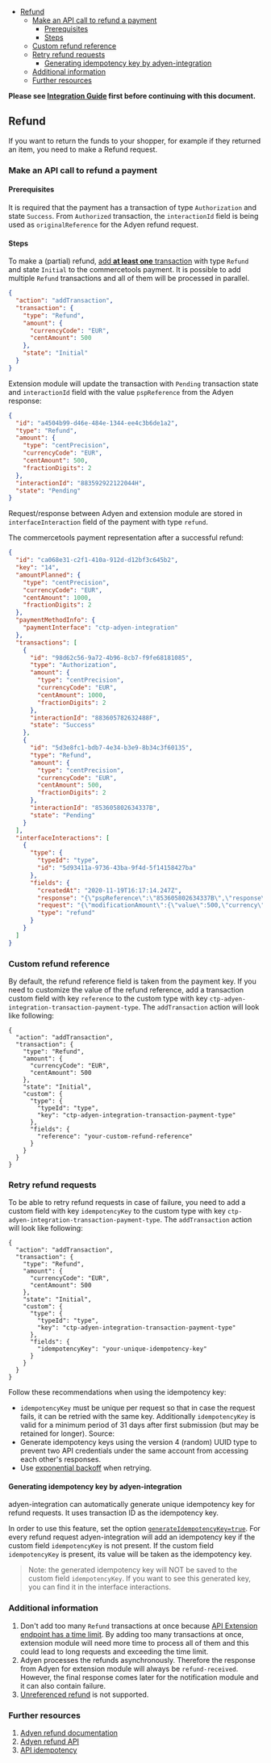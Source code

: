 <!-- START doctoc generated TOC please keep comment here to allow auto update -->
<!-- DON'T EDIT THIS SECTION, INSTEAD RE-RUN doctoc TO UPDATE -->

- [Refund](#refund)
  - [Make an API call to refund a payment](#make-an-api-call-to-refund-a-payment)
    - [Prerequisites](#prerequisites)
    - [Steps](#steps)
  - [Custom refund reference](#custom-refund-reference)
  - [Retry refund requests](#retry-refund-requests)
    - [Generating idempotency key by adyen-integration](#generating-idempotency-key-by-adyen-integration)
  - [Additional information](#additional-information)
  - [Further resources](#further-resources)

<!-- END doctoc generated TOC please keep comment here to allow auto update -->

**Please see [Integration Guide](WebComponentsIntegrationGuide.md) first before continuing with this document.**

## Refund

If you want to return the funds to your shopper, for example if they returned an item, you need to make a Refund request.

### Make an API call to refund a payment

#### Prerequisites

It is required that the payment has a transaction of type `Authorization` and state `Success`.
From `Authorized` transaction, the `interactionId` field is being used as `originalReference` for the Adyen refund request.

#### Steps

To make a (partial) refund, [add **at least one** transaction](https://docs.commercetools.com/http-api-projects-payments#add-transaction) with type `Refund` and state `Initial` to the commercetools payment.
It is possible to add multiple `Refund` transactions and all of them will be processed in parallel.

```json
{
  "action": "addTransaction",
  "transaction": {
    "type": "Refund",
    "amount": {
      "currencyCode": "EUR",
      "centAmount": 500
    },
    "state": "Initial"
  }
}
```

Extension module will update the transaction with `Pending` transaction state and `interactionId` field with the value `pspReference` from the Adyen response:

```json
{
  "id": "a4504b99-d46e-484e-1344-ee4c3b6de1a2",
  "type": "Refund",
  "amount": {
    "type": "centPrecision",
    "currencyCode": "EUR",
    "centAmount": 500,
    "fractionDigits": 2
  },
  "interactionId": "883592922122044H",
  "state": "Pending"
}
```

Request/response between Adyen and extension module are stored in `interfaceInteraction` field of the payment with type `refund`.

The commercetools payment representation after a successful refund:

```json
{
  "id": "ca068e31-c2f1-410a-912d-d12bf3c645b2",
  "key": "14",
  "amountPlanned": {
    "type": "centPrecision",
    "currencyCode": "EUR",
    "centAmount": 1000,
    "fractionDigits": 2
  },
  "paymentMethodInfo": {
    "paymentInterface": "ctp-adyen-integration"
  },
  "transactions": [
    {
      "id": "98d62c56-9a72-4b96-8cb7-f9fe68181085",
      "type": "Authorization",
      "amount": {
        "type": "centPrecision",
        "currencyCode": "EUR",
        "centAmount": 1000,
        "fractionDigits": 2
      },
      "interactionId": "883605782632488F",
      "state": "Success"
    },
    {
      "id": "5d3e8fc1-bdb7-4e34-b3e9-8b34c3f60135",
      "type": "Refund",
      "amount": {
        "type": "centPrecision",
        "currencyCode": "EUR",
        "centAmount": 500,
        "fractionDigits": 2
      },
      "interactionId": "853605802634337B",
      "state": "Pending"
    }
  ],
  "interfaceInteractions": [
    {
      "type": {
        "typeId": "type",
        "id": "5d93411a-9736-43ba-9f4d-5f14158427ba"
      },
      "fields": {
        "createdAt": "2020-11-19T16:17:14.247Z",
        "response": "{\"pspReference\":\"853605802634337B\",\"response\":\"[refund-received]\"}",
        "request": "{\"modificationAmount\":{\"value\":500,\"currency\":\"EUR\"},\"originalReference\":\"883605782632488F\",\"merchantAccount\":\"YOUR_MERCHANT_ACCOUNT\"}",
        "type": "refund"
      }
    }
  ]
}
```

### Custom refund reference

By default, the refund reference field is taken from the payment key. If you need to customize the value of the refund reference, add a transaction custom field with key `reference` to the custom type with key `ctp-adyen-integration-transaction-payment-type`. The `addTransaction` action will look like following:

```
{
  "action": "addTransaction",
  "transaction": {
    "type": "Refund",
    "amount": {
      "currencyCode": "EUR",
      "centAmount": 500
    },
    "state": "Initial",
    "custom": {
      "type": {
        "typeId": "type",
        "key": "ctp-adyen-integration-transaction-payment-type"
      },
      "fields": {
        "reference": "your-custom-refund-reference"
      }
    }
  }
}
```

### Retry refund requests

To be able to retry refund requests in case of failure, you need to add a custom field with key `idempotencyKey` to the custom type with key `ctp-adyen-integration-transaction-payment-type`. The `addTransaction` action will look like following:

```
{
  "action": "addTransaction",
  "transaction": {
    "type": "Refund",
    "amount": {
      "currencyCode": "EUR",
      "centAmount": 500
    },
    "state": "Initial",
    "custom": {
      "type": {
        "typeId": "type",
        "key": "ctp-adyen-integration-transaction-payment-type"
      },
      "fields": {
        "idempotencyKey": "your-unique-idempotency-key"
      }
    }
  }
}
```

Follow these recommendations when using the idempotency key:

- `idempotencyKey` must be unique per request so that in case the request fails, it can be retried with the same key. Additionally `idempotencyKey` is valid for a minimum period of 31 days after first submission (but may be retained for longer). Source:
- Generate idempotency keys using the version 4 (random) UUID type to prevent two API credentials under the same account from accessing each other's responses.
- Use [exponential backoff](https://en.wikipedia.org/wiki/Exponential_backoff) when retrying.

#### Generating idempotency key by adyen-integration

adyen-integration can automatically generate unique idempotency key for refund requests. It uses transaction ID as the idempotency key.

In order to use this feature, set the option [`generateIdempotencyKey=true`](./HowToRun.md#optional-attributes). For every refund request adyen-integration will add an idempotency key if the custom field `idempotencyKey` is not present. If the custom field `idempotencyKey` is present, its value will be taken as the idempotency key.

> Note: the generated idempotency key will NOT be saved to the custom field `idempotencyKey`. If you want to see this generated key, you can find it in the interface interactions.

### Additional information

1. Don't add too many `Refund` transactions at once because [API Extension endpoint has a time limit](https://docs.commercetools.com/api/projects/api-extensions#time-limits).
   By adding too many transactions at once, extension module will need more time to process all of them and this could lead to long requests and exceeding the time limit.
1. Adyen processes the refunds asynchronously. Therefore the response from Adyen for extension module will always be `refund-received`.
   However, the final response comes later for the notification module and it can also contain failure.
1. [Unreferenced refund](https://docs.adyen.com/checkout/refund#unreferenced-refund) is not supported.

### Further resources

1. [Adyen refund documentation](https://docs.adyen.com/checkout/refund)
1. [Adyen refund API](https://docs.adyen.com/api-explorer/#/Payment/v68/post/refund)
1. [API idempotency](https://docs.adyen.com/development-resources/api-idempotency)

